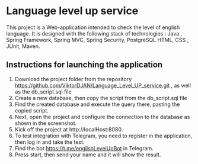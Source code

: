 #  Language level up service
This project is a Web-application intended to check the level of english language.
It is designed with the following stack of technologies : Java , Spring Framework, Spring MVC, Spring Security, PostgreSQL
HTML, CSS , JUnit, Maven.
## Instructions for launching the application
1. Download the project folder from the repository https://github.com/ViktorDJAN/Language_Level_UP_service.git , as well as the db_script.sql file
2. Create a new database, then copy the script from the db_script.sql file
3. Find the created database and execute the query there, pasting the copied script.
4. Next, open the project and configure the connection to the database as shown in the screenshot.
5. Kick off the project at http://localHost:8080.
6. To test integration with Telegram, you need to register in the application, then log in and take the test.
7. Find the bot https://t.me/engilshLevelUpBot in Telegram.
8. Press start, then send your name and it will show the result.






